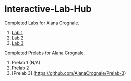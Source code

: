# Interactive-Lab-Hub

Completed Labs for Alana Crognale.

1. [Lab 1](https://github.com/AlanaCrognale/IDD-Fa18-Lab1)
2. [Lab 2](https://github.com/AlanaCrognale/IDD-Fa19-Lab2)
3. [Lab 3](https://github.com/AlanaCrognale/IDD-Fa19-Lab3)

Completed Prelabs for Alana Crognale.
1. Prelab 1 (N/A)
2. [Prelab 2](https://github.com/AlanaCrognale/Prelab-2)
3. [Prelab 3] (https://github.com/AlanaCrognale/Prelab-3)
